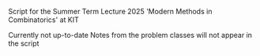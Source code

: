 Script for the Summer Term Lecture 2025 'Modern Methods in Combinatorics' at KIT

Currently not up-to-date
Notes from the problem classes will not appear in the script
